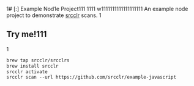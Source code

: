 1# [:] Example Nod1e Project111
1111
w1111111111111111111
An example node project to demonstrate [srcclr](https://www.srcclr.com) scans.
1
## Try me!111
1
```1
brew tap srcclr/srcclrs
brew install srcclr
srcclr activate
srcclr scan --url https://github.com/srcclr/example-javascript
```
